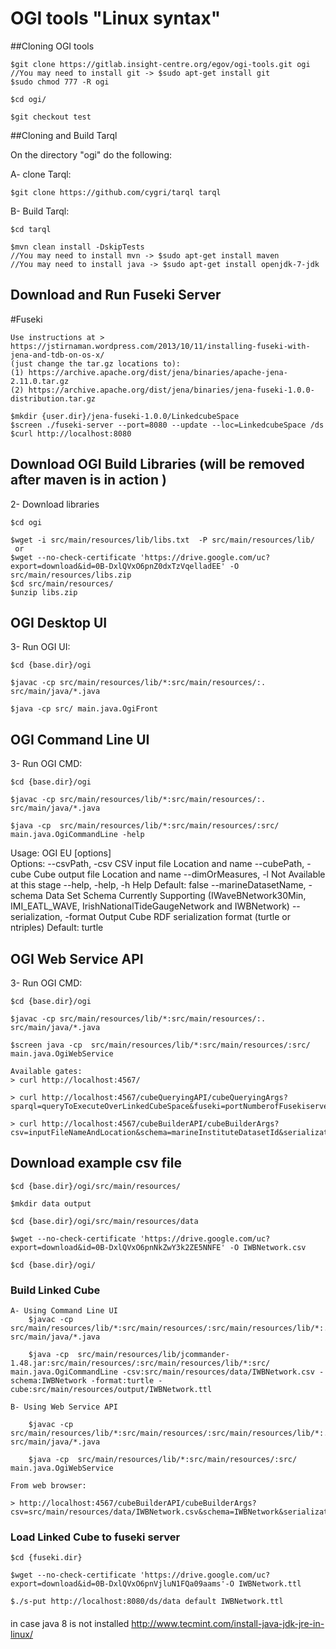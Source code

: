 # OGI tools "Linux syntax"

##Cloning OGI tools

	$git clone https://gitlab.insight-centre.org/egov/ogi-tools.git ogi
	//You may need to install git -> $sudo apt-get install git
	$sudo chmod 777 -R ogi
	
	$cd ogi/
	
	$git checkout test

##Cloning and Build Tarql
	
On the directory "ogi" do the following:

   A- clone Tarql:

    $git clone https://github.com/cygri/tarql tarql
    
   B- Build Tarql:

	$cd tarql
	 
	$mvn clean install -DskipTests
    //You may need to install mvn -> $sudo apt-get install maven
    //You may need to install java -> $sudo apt-get install openjdk-7-jdk

## Download and Run Fuseki Server

#Fuseki
	
	Use instructions at > https://jstirnaman.wordpress.com/2013/10/11/installing-fuseki-with-jena-and-tdb-on-os-x/
	(just change the tar.gz locations to):
	(1) https://archive.apache.org/dist/jena/binaries/apache-jena-2.11.0.tar.gz
	(2) https://archive.apache.org/dist/jena/binaries/jena-fuseki-1.0.0-distribution.tar.gz
	
	$mkdir {user.dir}/jena-fuseki-1.0.0/LinkedcubeSpace
	$screen ./fuseki-server --port=8080 --update --loc=LinkedcubeSpace /ds 
	$curl http://localhost:8080
	 

## Download OGI Build Libraries (will be removed after maven is in action )
2- Download libraries

	$cd ogi
	
	$wget -i src/main/resources/lib/libs.txt  -P src/main/resources/lib/
	 or
	$wget --no-check-certificate 'https://drive.google.com/uc?export=download&id=0B-DxlQVxO6pnZ0dxTzVqelladEE' -O src/main/resources/libs.zip
	$cd src/main/resources/
	$unzip libs.zip
	
## OGI Desktop UI 

3- Run OGI UI:

	$cd {base.dir}/ogi
	
	$javac -cp src/main/resources/lib/*:src/main/resources/:. src/main/java/*.java	
	
	$java -cp src/ main.java.OgiFront

## OGI Command Line UI 

3- Run OGI CMD:
	
	$cd {base.dir}/ogi
		
	$javac -cp src/main/resources/lib/*:src/main/resources/:. src/main/java/*.java
	
	$java -cp  src/main/resources/lib/*:src/main/resources/:src/ main.java.OgiCommandLine -help
	
Usage: OGI EU [options]  
  Options:
    --csvPath, -csv
       CSV input file Location and name
    --cubePath, -cube
       Cube output file Location and name
    --dimOrMeasures, -l
       Not Available at this stage
    --help, -help, -h
       Help
       Default: false
    --marineDatasetName, -schema
       Data Set Schema Currently Supporting (IWaveBNetwork30Min, IMI_EATL_WAVE,
       IrishNationalTideGaugeNetwork and IWBNetwork)
    --serialization, -format
       Output Cube RDF serialization format (turtle or ntriples)
       Default: turtle

## OGI Web Service API

3- Run OGI CMD:
	
	$cd {base.dir}/ogi
		
	$javac -cp src/main/resources/lib/*:src/main/resources/:. src/main/java/*.java
	
	$screen java -cp  src/main/resources/lib/*:src/main/resources/:src/ main.java.OgiWebService
	
	Available gates:
	> curl http://localhost:4567/
	
	> curl http://localhost:4567/cubeQueryingAPI/cubeQueryingArgs?sparql=queryToExecuteOverLinkedCubeSpace&fuseki=portNumberofFusekiserver

	> curl http://localhost:4567/cubeBuilderAPI/cubeBuilderArgs?csv=inputFileNameAndLocation&schema=marineInstituteDatasetId&serialization=turtle&cube=outputFileAndLocation&fuseki=portNumberofFusekiserver
	
## Download example csv file
	
	$cd {base.dir}/ogi/src/main/resources/
	
	$mkdir data output
	
	$cd {base.dir}/ogi/src/main/resources/data
	
	$wget --no-check-certificate 'https://drive.google.com/uc?export=download&id=0B-DxlQVxO6pnNkZwY3k2ZE5NNFE' -O IWBNetwork.csv

	$cd {base.dir}/ogi/
	
### Build Linked Cube
	
	A- Using Command Line UI
		$javac -cp src/main/resources/lib/*:src/main/resources/:src/main/resources/lib/*:. src/main/java/*.java
		
		$java -cp  src/main/resources/lib/jcommander-1.48.jar:src/main/resources/:src/main/resources/lib/*:src/ main.java.OgiCommandLine -csv:src/main/resources/data/IWBNetwork.csv -schema:IWBNetwork -format:turtle -cube:src/main/resources/output/IWBNetwork.ttl
	
	B- Using Web Service API
	
		$javac -cp src/main/resources/lib/*:src/main/resources/:src/main/resources/lib/*:. src/main/java/*.java
		
		$java -cp  src/main/resources/lib/*:src/main/resources/:src/ main.java.OgiWebService
	
	From web browser:
	
	> http://localhost:4567/cubeBuilderAPI/cubeBuilderArgs?csv=src/main/resources/data/IWBNetwork.csv&schema=IWBNetwork&serialization=turtle&cube=src/main/resources/output/IWBNetwork.ttl&fuseki=8080
	 
### Load Linked Cube to fuseki server
	
	$cd {fuseki.dir}
	
	$wget --no-check-certificate 'https://drive.google.com/uc?export=download&id=0B-DxlQVxO6pnVjluN1FQa09aams'-O IWBNetwork.ttl
	
	$./s-put http://localhost:8080/ds/data default IWBNetwork.ttl


####
in case java 8 is not installed 
http://www.tecmint.com/install-java-jdk-jre-in-linux/

